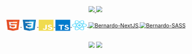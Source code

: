 <div align="center">
  <a href="https://github.com/Bernardomennndes">
  <img height="180em" src="https://github-readme-stats.vercel.app/api?username=Bernardomennndes&show_icons=true&theme=swift&include_all_commits=true&count_private=true&hide=issues,contribs&border_radius=2px"/>
  <img height="180em" src="https://github-readme-stats.vercel.app/api/top-langs/?username=Bernardomennndes&layout=compact&langs_count=7&theme=swift&border_radius=2px"/>
</div>
<div style="display: inline_block" align="center"><br>
  <img align="center" alt="Bernardo-HTML" height="30" width="40" src="https://raw.githubusercontent.com/devicons/devicon/master/icons/html5/html5-original.svg">
  <img align="center" alt="Bernardo-CSS" height="30" width="40" src="https://raw.githubusercontent.com/devicons/devicon/master/icons/css3/css3-original.svg">
  <img align="center" alt="Bernardo-Js" height="30" width="40" src="https://raw.githubusercontent.com/devicons/devicon/master/icons/javascript/javascript-plain.svg">
  <img align="center" alt="Bernardo-Ts" height="30" width="40" src="https://raw.githubusercontent.com/devicons/devicon/master/icons/typescript/typescript-plain.svg">
  <img align="center" alt="Bernardo-React" height="30" width="40" src="https://raw.githubusercontent.com/devicons/devicon/master/icons/react/react-original.svg">
  <img align="center" alt="Bernardo-NextJS" height="30" width="40" src="https://cdn.jsdelivr.net/gh/devicons/devicon/icons/nextjs/nextjs-original.svg" />  
  <img align="center" alt="Bernardo-SASS" height="30" width="40" src="https://cdn.jsdelivr.net/gh/devicons/devicon/icons/sass/sass-original.svg" />
</div>
  
  ##
 
<div align="center"> 
    <a href = "mailto:bernardomennndes@outlook.com"><img src="https://img.shields.io/badge/-Outlook-%23333?style=for-the-badge&logo=microsoftoutlook&logoColor=white" target="_blank"></a>
    <a href="https://www.linkedin.com/in/Bernardomennndes" target="_blank"><img src="https://img.shields.io/badge/-LinkedIn-%230077B5?style=for-the-badge&logo=linkedin&logoColor=white" target="_blank"></a> 
</div>
